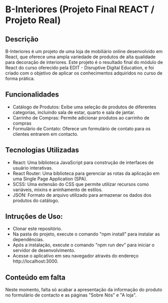 
# B-Interiores (Projeto Final REACT / Projeto Real)

## Descrição
B-Interiores é um projeto de uma loja de mobiliário online desenvolvido em React, que oferece uma ampla variedade de produtos de alta qualidade para decoração de interiores. Este projeto é o resultado final do módulo de React do curso oferecido pela EDIT - Disruptive Digital Education, e foi criado com o objetivo de aplicar os conhecimentos adquiridos no curso de forma prática.
## Funcionalidades

- Catálogo de Produtos: Exibe uma seleção de produtos de diferentes categorias, incluindo sala de estar, quarto e sala de jantar.
- Carrinho de Compras: Permite adicionar produtos ao carrinho de compras
- Formulário de Contato: Oferece um formulário de contato para os clientes entrarem em contacto.
## Tecnologias Utilizadas

- React: Uma biblioteca JavaScript para construção de interfaces de usuário interativas.
- React Router: Uma biblioteca para gerenciar as rotas da aplicação em uma Single Page Application (SPA).
- SCSS: Uma extensão do CSS que permite utilizar recursos como variáveis, mixins e aninhamento de estilos.
- JSON: Formato de arquivo utilizado para armazenar os dados dos produtos do catálogo.
## Intruções de Uso:

- Clonar este repositório.
- Na pasta do projeto, execute o comando "npm install" para instalar as dependências.
- Após a instalação, execute o comando "npm run dev" para iniciar o servidor de desenvolvimento.
- Acesse o aplicativo em seu navegador através do endereço http://localhost:3000.
## Conteúdo em falta

Neste momento, falta só acabar a apresentação da informação do produto no formulário de contacto e as páginas "Sobre Nós" e "A loja".

